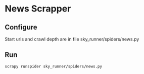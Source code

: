 # News Scrapper

## Configure

Start urls and crawl depth are in file sky_runner/spiders/news.py

## Run 

    scrapy runspider sky_runner/spiders/news.py

